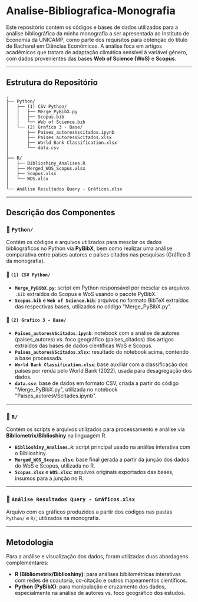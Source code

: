 # Analise-Bibliografica-Monografia
Este repositório contém os códigos e bases de dados utilizados para a análise bibliográfica da minha monografia a ser apresentada ao Instituto de Economia da UNICAMP, como parte dos requisitos para obtenção do título de Bacharel em Ciências Econômicas. A análise foca em artigos acadêmicos que tratam de adaptação climática sensível à variável gênero, com dados provenientes das bases **Web of Science (WoS)** e **Scopus**.

---

## Estrutura do Repositório
```text
.
├── Python/
│   ├── (1) CSV Python/
│   │   ├── Merge_PyBibX.py
│   │   ├── Scopus.bib
│   │   └── Web of Science.bib
│   └── (2) Grafico 3 - Base/
│       ├── Paises_autoresVscitados.ipynb
│       ├── Paises_autoresVScitados.xlsx
│       ├── World Bank Classification.xlsx
│       └── data.csv
│
├── R/
│   ├── Biblioshiny_Analises.R
│   ├── Merged_WOS_Scopus.xlsx
│   ├── Scopus.xlsx
│   └── WOS.xlsx
│
└── Análise Resultados Query - Gráficos.xlsx
```

---

## Descrição dos Componentes

### 📂 `Python/`

Contém os códigos e arquivos utilizados para mesclar os dados bibliográficos no Python via **PyBibX**, bem como realizar uma análise comparativa entre países autores e países citados nas pesquisas (Gráfico 3 da monografia).

#### 📁 `(1) CSV Python/`

- **`Merge_PyBibX.py`**: script em Python responsável por mesclar os arquivos `.bib` extraídos do Scopus e WoS usando o pacote PyBibX.
- **`Scopus.bib`** e **`Web of Science.bib`**: arquivos no formato BibTeX extraídos das respectivas bases, utilizados no código "Merge_PyBibX.py".

#### 📁 `(2) Grafico 3 - Base/`

- **`Paises_autoresVScitados.ipynb`**: notebook com a análise de autores (países_autores) vs. foco geográfico (países_citados) dos artigos extraídos das bases de dados científicas WoS e Scopus.
- **`Paises_autoresVScitados.xlsx`**: resultado do notebook acima, contendo a base processada.
- **`World Bank Classification.xlsx`**: base auxiliar com a classificação dos países por renda pelo World Bank (2022), usada para desagregação dos dados.
- **`data.csv`**: base de dados em formato CSV, criada a partir do código "Merge_PyBibX.py", utilizada no notebook "Paises_autoresVScitados.ipynb".

---

### 📂 `R/`

Contém os scripts e arquivos utilizados para processamento e análise via **Bibliometrix/Biblioshiny** na linguagem R.

- **`Biblioshiny_Analises.R`**: script principal usado na análise interativa com o Biblioshiny.
- **`Merged_WOS_Scopus.xlsx`**: base final gerada a partir da junção dos dados do WoS e Scopus, utilizada no R.
- **`Scopus.xlsx`** e **`WOS.xlsx`**: arquivos originais exportados das bases, insumos para a junção no R.

---

### 📄 `Análise Resultados Query - Gráficos.xlsx`

Arquivo com os gráficos produzidos a partir dos códigos nas pastas `Python/` e `R/`, utilizados na monografia.

---

## Metodologia

Para a análise e visualização dos dados, foram utilizadas duas abordagens complementares:

- **R (Bibliometrix/Biblioshiny)**: para análises bibliométricas interativas com redes de coautoria, co-citação e outros mapeamentos científicos.
- **Python (PyBibX)**: para manipulação e cruzamento dos dados, especialmente na análise de autores vs. foco geográfico dos estudos.

